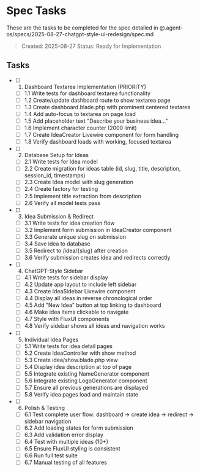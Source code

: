 # Spec Tasks

These are the tasks to be completed for the spec detailed in @.agent-os/specs/2025-08-27-chatgpt-style-ui-redesign/spec.md

> Created: 2025-08-27
> Status: Ready for Implementation

## Tasks

- [ ] 1. Dashboard Textarea Implementation (PRIORITY)
  - [ ] 1.1 Write tests for dashboard textarea functionality
  - [ ] 1.2 Create/update dashboard route to show textarea page
  - [ ] 1.3 Create dashboard.blade.php with prominent centered textarea
  - [ ] 1.4 Add auto-focus to textarea on page load
  - [ ] 1.5 Add placeholder text "Describe your business idea..."
  - [ ] 1.6 Implement character counter (2000 limit)
  - [ ] 1.7 Create IdeaCreator Livewire component for form handling
  - [ ] 1.8 Verify dashboard loads with working, focused textarea

- [ ] 2. Database Setup for Ideas
  - [ ] 2.1 Write tests for Idea model
  - [ ] 2.2 Create migration for ideas table (id, slug, title, description, session_id, timestamps)
  - [ ] 2.3 Create Idea model with slug generation
  - [ ] 2.4 Create factory for testing
  - [ ] 2.5 Implement title extraction from description
  - [ ] 2.6 Verify all model tests pass

- [ ] 3. Idea Submission & Redirect
  - [ ] 3.1 Write tests for idea creation flow
  - [ ] 3.2 Implement form submission in IdeaCreator component
  - [ ] 3.3 Generate unique slug on submission
  - [ ] 3.4 Save idea to database
  - [ ] 3.5 Redirect to /idea/{slug} after creation
  - [ ] 3.6 Verify submission creates idea and redirects correctly

- [ ] 4. ChatGPT-Style Sidebar
  - [ ] 4.1 Write tests for sidebar display
  - [ ] 4.2 Update app layout to include left sidebar
  - [ ] 4.3 Create IdeaSidebar Livewire component
  - [ ] 4.4 Display all ideas in reverse chronological order
  - [ ] 4.5 Add "New Idea" button at top linking to dashboard
  - [ ] 4.6 Make idea items clickable to navigate
  - [ ] 4.7 Style with FluxUI components
  - [ ] 4.8 Verify sidebar shows all ideas and navigation works

- [ ] 5. Individual Idea Pages
  - [ ] 5.1 Write tests for idea detail pages
  - [ ] 5.2 Create IdeaController with show method
  - [ ] 5.3 Create idea/show.blade.php view
  - [ ] 5.4 Display idea description at top of page
  - [ ] 5.5 Integrate existing NameGenerator component
  - [ ] 5.6 Integrate existing LogoGenerator component
  - [ ] 5.7 Ensure all previous generations are displayed
  - [ ] 5.8 Verify idea pages load and maintain state

- [ ] 6. Polish & Testing
  - [ ] 6.1 Test complete user flow: dashboard → create idea → redirect → sidebar navigation
  - [ ] 6.2 Add loading states for form submission
  - [ ] 6.3 Add validation error display
  - [ ] 6.4 Test with multiple ideas (10+)
  - [ ] 6.5 Ensure FluxUI styling is consistent
  - [ ] 6.6 Run full test suite
  - [ ] 6.7 Manual testing of all features